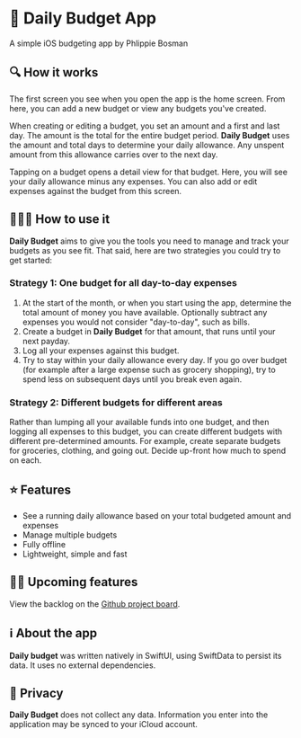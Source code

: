 # 🦜 Daily Budget App

A simple iOS budgeting app by Phlippie Bosman

## 🔍 How it works

The first screen you see when you open the app is the home screen. From here, you can add a new budget or view any budgets you've created.

When creating or editing a budget, you set an amount and a first and last day. The amount is the total for the entire budget period. **Daily Budget** uses the amount and total days to determine your daily allowance. Any unspent amount from this allowance carries over to the next day.

Tapping on a budget opens a detail view for that budget. Here, you will see your daily allowance minus any expenses. You can also add or edit expenses against the budget from this screen.

## 🧘🏻‍♀️ How to use it

**Daily Budget** aims to give you the tools you need to manage and track your budgets as you see fit. That said, here are two strategies you could try to get started:

### Strategy 1: One budget for all day-to-day expenses

1. At the start of the month, or when you start using the app, determine the total amount of money you have available. Optionally subtract any expenses you would not consider "day-to-day", such as bills.
2. Create a budget in **Daily Budget** for that amount, that runs until your next payday.
3. Log all your expenses against this budget.
4. Try to stay within your daily allowance every day. If you go over budget (for example after a large expense such as grocery shopping), try to spend less on subsequent days until you break even again.

### Strategy 2: Different budgets for different areas

Rather than lumping all your available funds into one budget, and then logging all expenses to this budget, you can create different budgets with different pre-determined amounts. For example, create separate budgets for groceries, clothing, and going out. Decide up-front how much to spend on each.

## ⭐ Features

- See a running daily allowance based on your total budgeted amount and expenses
- Manage multiple budgets
- Fully offline
- Lightweight, simple and fast

## 👷🏻 Upcoming features

View the backlog on the [Github project board](https://github.com/users/phlippieb/projects/5).

## ℹ️  About the app

**Daily budget** was written natively in SwiftUI, using SwiftData to persist its data. It uses no external dependencies.

## 🥸 Privacy

**Daily Budget** does not collect any data. Information you enter into the application may be synced to your iCloud account.

